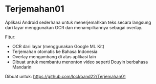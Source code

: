 
# Terjemahan01

Aplikasi Android sederhana untuk menerjemahkan teks secara langsung dari layar menggunakan OCR dan menampilkannya sebagai overlay.

Fitur:
- OCR dari layar (menggunakan Google ML Kit)
- Terjemahan otomatis ke Bahasa Indonesia
- Overlay mengambang di atas aplikasi lain
- Dibuat untuk membantu menonton video seperti Douyin berbahasa Mandarin

Dibuat untuk: https://github.com/lockband22/Terjemahan01
